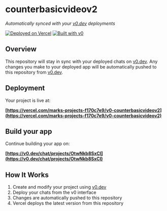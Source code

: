 # counterbasicvideov2

*Automatically synced with your [v0.dev](https://v0.dev) deployments*

[![Deployed on Vercel](https://img.shields.io/badge/Deployed%20on-Vercel-black?style=for-the-badge&logo=vercel)](https://vercel.com/marks-projects-f170c7e9/v0-counterbasicvideov2)
[![Built with v0](https://img.shields.io/badge/Built%20with-v0.dev-black?style=for-the-badge)](https://v0.dev/chat/projects/OtwNkb8SxCI)

## Overview

This repository will stay in sync with your deployed chats on [v0.dev](https://v0.dev).
Any changes you make to your deployed app will be automatically pushed to this repository from [v0.dev](https://v0.dev).

## Deployment

Your project is live at:

**[https://vercel.com/marks-projects-f170c7e9/v0-counterbasicvideov2](https://vercel.com/marks-projects-f170c7e9/v0-counterbasicvideov2)**

## Build your app

Continue building your app on:

**[https://v0.dev/chat/projects/OtwNkb8SxCI](https://v0.dev/chat/projects/OtwNkb8SxCI)**

## How It Works

1. Create and modify your project using [v0.dev](https://v0.dev)
2. Deploy your chats from the v0 interface
3. Changes are automatically pushed to this repository
4. Vercel deploys the latest version from this repository
